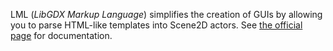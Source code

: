 LML (*LibGDX Markup Language*) simplifies the creation of GUIs by allowing you to parse HTML-like templates into Scene2D actors. See [the official page](https://github.com/czyzby/gdx-lml/tree/master/lml) for documentation.
